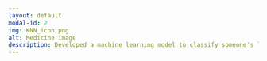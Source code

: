 ```yaml
---
layout: default
modal-id: 2
img: KNN_icon.png
alt: Medicine image
description: Developed a machine learning model to classify someone's liklihood of having diabetes. Code available on <a href="https://www.kaggle.com/code/jamiedumayne/diabetes-data-set-knn/notebook"  target="_blank">Kaggle</a>
---
```

